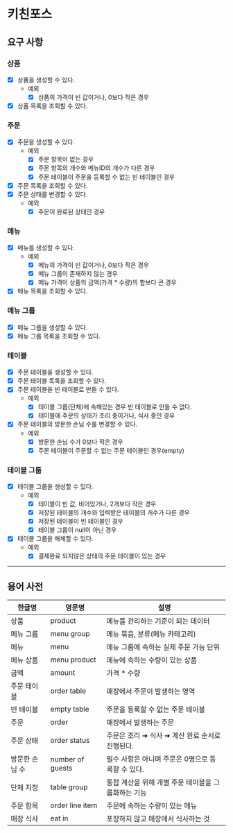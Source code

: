 # 키친포스

## 요구 사항

### 상품

- [x] 상품을 생성할 수 있다.
    - 예외
        - [x] 상품의 가격이 빈 값이거나, 0보다 작은 경우
- [x] 상품 목록을 조회할 수 있다.

### 주문

- [x] 주문을 생성할 수 있다.
    - 예외
        - [x] 주문 항목이 없는 경우
        - [x] 주문 항목의 개수와 메뉴ID의 개수가 다른 경우
        - [x] 주문 테이블이 주문을 등록할 수 없는 빈 테이블인 경우
- [x] 주문 목록을 조회할 수 있다.
- [x] 주문 상태를 변경할 수 있다.
    - 예외
        - [x] 주문이 완료된 상태인 경우

### 메뉴

- [x] 메뉴를 생성할 수 있다.
    - 예외
        - [x] 메뉴의 가격이 빈 값이거나, 0보다 작은 경우
        - [x] 메뉴 그룹이 존재하지 않는 경우
        - [x] 메뉴 가격이 상품의 금액(가격 * 수량)의 합보다 큰 경우
- [x] 메뉴 목록을 조회할 수 있다.

### 메뉴 그룹

- [x] 메뉴 그룹을 생성할 수 있다.
- [x] 메뉴 그룹 목록을 조회할 수 있다.

### 테이블

- [x] 주문 테이블을 생성할 수 있다.
- [x] 주문 테이블 목록을 조회할 수 있다.
- [x] 주문 테이블을 빈 테이블로 만들 수 있다.
    - 예외
        - [x] 테이블 그룹(단체)에 속해있는 경우 빈 테이블로 만들 수 없다.
        - [x] 테이블에 주문의 상태가 조리 중이거나, 식사 중인 경우
- [x] 주문 테이블의 방문한 손님 수를 변경할 수 있다.
    - 예외
        - [x] 방문한 손님 수가 0보다 작은 경우
        - [x] 주문 테이블이 주문할 수 없는 주문 테이블인 경우(empty)

### 테이블 그룹

- [x] 테이블 그룹을 생성할 수 있다.
    - 예외
        - [x] 테이블이 빈 값, 비어있거나, 2개보다 작은 경우
        - [x] 저장된 테이블의 개수와 입력받은 테이블의 개수가 다른 경우
        - [x] 저장된 테이블이 빈 테이블인 경우
        - [x] 테이블 그룹이 null이 아닌 경우
- [x] 테이블 그룹을 해체할 수 있다.
    - 예외
        - [x] 결제완료 되지않은 상태의 주문 테이블이 있는 경우

<hr>

## 용어 사전

| 한글명      | 영문명              | 설명                            |
|----------|------------------|-------------------------------|
| 상품       | product          | 메뉴를 관리하는 기준이 되는 데이터           |
| 메뉴 그룹    | menu group       | 메뉴 묶음, 분류(메뉴 카테고리)            |
| 메뉴       | menu             | 메뉴 그룹에 속하는 실제 주문 가능 단위        |
| 메뉴 상품    | menu product     | 메뉴에 속하는 수량이 있는 상품             |
| 금액       | amount           | 가격 * 수량                       |
| 주문 테이블   | order table      | 매장에서 주문이 발생하는 영역              |
| 빈 테이블    | empty table      | 주문을 등록할 수 없는 주문 테이블           |
| 주문       | order            | 매장에서 발생하는 주문                  |
| 주문 상태    | order status     | 주문은 조리 ➜ 식사 ➜ 계산 완료 순서로 진행된다. |
| 방문한 손님 수 | number of guests | 필수 사항은 아니며 주문은 0명으로 등록할 수 있다. |
| 단체 지정    | table group      | 통합 계산을 위해 개별 주문 테이블을 그룹화하는 기능 |
| 주문 항목    | order line item  | 주문에 속하는 수량이 있는 메뉴             |
| 매장 식사    | eat in           | 포장하지 않고 매장에서 식사하는 것           |
